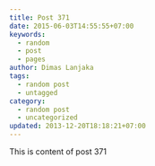 ```yaml
---
title: Post 371
date: 2015-06-03T14:55:55+07:00
keywords:
  - random
  - post
  - pages
author: Dimas Lanjaka
tags:
  - random post
  - untagged
category:
  - random post
  - uncategorized
updated: 2013-12-20T18:18:21+07:00
---
```

This is content of post 371